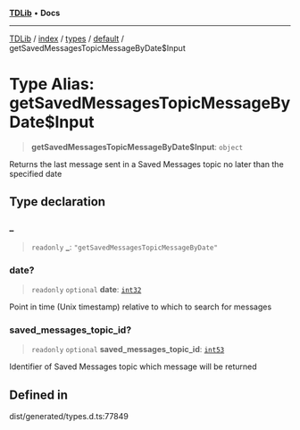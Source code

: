 [**TDLib**](../../../../../../README.md) • **Docs**

***

[TDLib](../../../../../../modules.md) / [index](../../../../../README.md) / [types](../../../README.md) / [default](../README.md) / getSavedMessagesTopicMessageByDate$Input

# Type Alias: getSavedMessagesTopicMessageByDate$Input

> **getSavedMessagesTopicMessageByDate$Input**: `object`

Returns the last message sent in a Saved Messages topic no later than the specified date

## Type declaration

### \_

> `readonly` **\_**: `"getSavedMessagesTopicMessageByDate"`

### date?

> `readonly` `optional` **date**: [`int32`](int32.md)

Point in time (Unix timestamp) relative to which to search for messages

### saved\_messages\_topic\_id?

> `readonly` `optional` **saved\_messages\_topic\_id**: [`int53`](int53.md)

Identifier of Saved Messages topic which message will be returned

## Defined in

dist/generated/types.d.ts:77849
